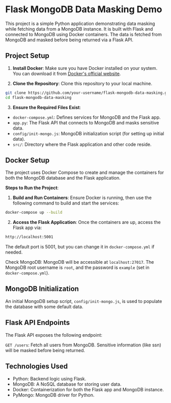 # Flask MongoDB Data Masking Demo

This project is a simple Python application demonstrating data masking while fetching data from a MongoDB instance. It is built with Flask and connected to MongoDB using Docker containers. The data is fetched from MongoDB and masked before being returned via a Flask API.

## Project Setup

1. **Install Docker**: Make sure you have Docker installed on your system. You can download it from [Docker's official website](https://www.docker.com/).

2. **Clone the Repository**: Clone this repository to your local machine.
```bash
git clone https://github.com/your-username/flask-mongodb-data-masking.git
cd flask-mongodb-data-masking
```
3. **Ensure the Required Files Exist**:
- `docker-compose.yml`: Defines services for MongoDB and the Flask app.
- `app.py`: The Flask API that connects to MongoDB and masks sensitive data.
- `config/init-mongo.js`: MongoDB initialization script (for setting up initial data).
- `src/`: Directory where the Flask application and other code reside.

## Docker Setup
The project uses Docker Compose to create and manage the containers for both the MongoDB database and the Flask application.

**Steps to Run the Project**:

1. **Build and Run Containers**: Ensure Docker is running, then use the following command to build and start the services:
```bash
docker-compose up --build
```
2. **Access the Flask Application**: Once the containers are up, access the Flask app via:
```bash
http://localhost:5001
```

The default port is 5001, but you can change it in `docker-compose.yml` if needed.

Check MongoDB: MongoDB will be accessible at `localhost:27017`. The MongoDB root username is `root`, and the password is `example` (set in `docker-compose.yml`).

## MongoDB Initialization
An initial MongoDB setup script, `config/init-mongo.js`, is used to populate the database with some default data. 

## Flask API Endpoints
The Flask API exposes the following endpoint:

`GET /users`: Fetch all users from MongoDB. Sensitive information (like ssn) will be masked before being returned.


## Technologies Used
- Python: Backend logic using Flask.
- MongoDB: A NoSQL database for storing user data.
- Docker: Containerization for both the Flask app and MongoDB instance.
- PyMongo: MongoDB driver for Python.
